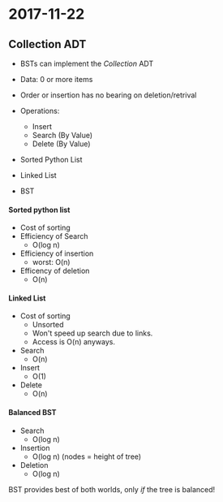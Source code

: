 # 2017-11-22

## Collection ADT
* BSTs can implement the *Collection* ADT
* Data: 0 or more items
* Order or insertion has no bearing on deletion/retrival 
* Operations:
  * Insert
  * Search (By Value)
  * Delete (By Value)

* Sorted Python List
* Linked List
* BST
 
#### Sorted python list
* Cost of sorting
* Efficiency of Search
  * O(log n)
* Efficiency of insertion
  * worst: O(n)
* Efficency of deletion
  * O(n)

#### Linked List
* Cost of sorting
  * Unsorted
  * Won't speed up search due to links.
  * Access is O(n) anyways.
* Search 
  * O(n)
* Insert
  * O(1)
* Delete
  * O(n)

#### Balanced BST
* Search
  * O(log n)
* Insertion
  * O(log n) (nodes = height of tree)
* Deletion
  * O(log n)


BST provides best of both worlds, only *if* the tree is balanced!
